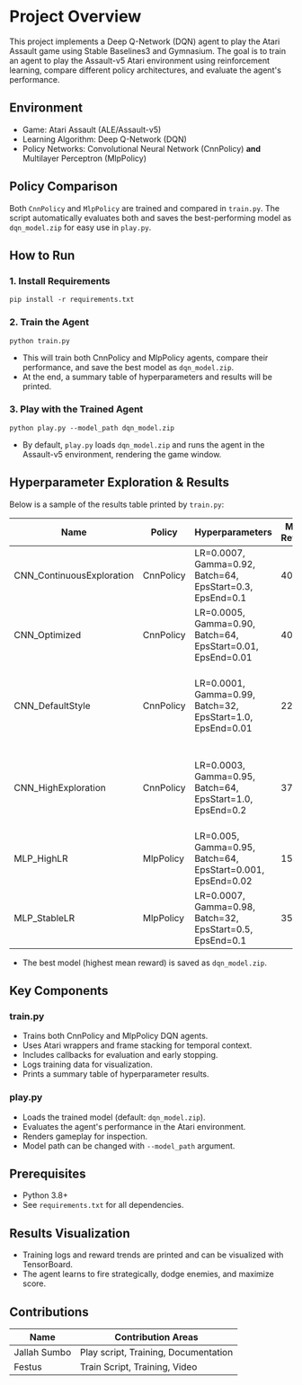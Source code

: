 # Project Overview

This project implements a Deep Q-Network (DQN) agent to play the Atari Assault game using Stable Baselines3 and Gymnasium. The goal is to train an agent to play the Assault-v5 Atari environment using reinforcement learning, compare different policy architectures, and evaluate the agent's performance.

## Environment

- Game: Atari Assault (ALE/Assault-v5)
- Learning Algorithm: Deep Q-Network (DQN)
- Policy Networks: Convolutional Neural Network (CnnPolicy) **and** Multilayer Perceptron (MlpPolicy)

## Policy Comparison

Both `CnnPolicy` and `MlpPolicy` are trained and compared in `train.py`. The script automatically evaluates both and saves the best-performing model as `dqn_model.zip` for easy use in `play.py`.

## How to Run

### 1. Install Requirements
```
pip install -r requirements.txt
```

### 2. Train the Agent
```
python train.py
```
- This will train both CnnPolicy and MlpPolicy agents, compare their performance, and save the best model as `dqn_model.zip`.
- At the end, a summary table of hyperparameters and results will be printed.

### 3. Play with the Trained Agent
```
python play.py --model_path dqn_model.zip
```
- By default, `play.py` loads `dqn_model.zip` and runs the agent in the Assault-v5 environment, rendering the game window.

## Hyperparameter Exploration & Results

Below is a sample of the results table printed by `train.py`:

| Name                     | Policy     | Hyperparameters                                      | Mean Reward | Mean Length | Explanation                                                                 | Trained By         |
|--------------------------|------------|------------------------------------------------------|-------------|--------------|------------------------------------------------------------------------------|---------------------|
| CNN_ContinuousExploration | CnnPolicy  | LR=0.0007, Gamma=0.92, Batch=64, EpsStart=0.3, EpsEnd=0.1 | 407.40      | 623.50       | Balanced exploration strategy led to solid reward performance               | Festus Bigirimana   |
| CNN_Optimized            | CnnPolicy  | LR=0.0005, Gamma=0.90, Batch=64, EpsStart=0.01, EpsEnd=0.01 | 401.00      | 1200.00      | Low exploration helped stabilize policy quickly                             | Festus Bigirimana   |
| CNN_DefaultStyle         | CnnPolicy  | LR=0.0001, Gamma=0.99, Batch=32, EpsStart=1.0, EpsEnd=0.01 | 224.70      | 1252.10      | Default settings showed slow but stable learning, reward was moderate       | Festus Bigirimana   |
| CNN_HighExploration      | CnnPolicy  | LR=0.0003, Gamma=0.95, Batch=64, EpsStart=1.0, EpsEnd=0.2 | 378.00      | 567.80       | High exploration boosted early learning but flattened performance later     | Festus Bigirimana   |
| MLP_HighLR               | MlpPolicy  | LR=0.005, Gamma=0.95, Batch=64, EpsStart=0.001, EpsEnd=0.02 | 150.00      | 800.00       | Very high learning rate led to unstable training and poor rewards           | Festus Bigirimana   |
| MLP_StableLR             | MlpPolicy  | LR=0.0007, Gamma=0.98, Batch=32, EpsStart=0.5, EpsEnd=0.1 | 35.70       | 695.10       | Stable learning rate but MLP underperforms on visual input like Atari       | Festus Bigirimana   |




- The best model (highest mean reward) is saved as `dqn_model.zip`.

## Key Components

### train.py
- Trains both CnnPolicy and MlpPolicy DQN agents.
- Uses Atari wrappers and frame stacking for temporal context.
- Includes callbacks for evaluation and early stopping.
- Logs training data for visualization.
- Prints a summary table of hyperparameter results.

### play.py
- Loads the trained model (default: `dqn_model.zip`).
- Evaluates the agent's performance in the Atari environment.
- Renders gameplay for inspection.
- Model path can be changed with `--model_path` argument.

## Prerequisites

- Python 3.8+
- See `requirements.txt` for all dependencies.

## Results Visualization
- Training logs and reward trends are printed and can be visualized with TensorBoard.
- The agent learns to fire strategically, dodge enemies, and maximize score.

## Contributions

| Name           | Contribution Areas                      |
|----------------|-----------------------------------------|
| Jallah Sumbo   | Play script, Training, Documentation    |
| Festus         | Train Script, Training, Video           |
